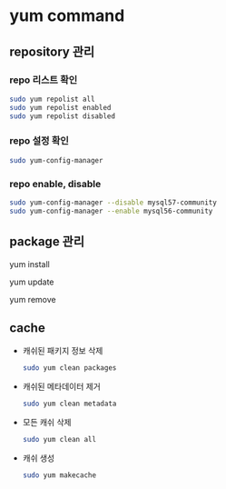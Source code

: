 # yum command

## repository 관리

### repo 리스트 확인

```bash
sudo yum repolist all
sudo yum repolist enabled
sudo yum repolist disabled
```

### repo 설정 확인

```bash
sudo yum-config-manager
```

### repo enable, disable

```bash
sudo yum-config-manager --disable mysql57-community
sudo yum-config-manager --enable mysql56-community
```

## package 관리

yum install

yum update

yum remove

## cache

* 캐쉬된 패키지 정보 삭제

   ```bash
   sudo yum clean packages
   ```

* 캐쉬된 메타데이터 제거

   ```bash
   sudo yum clean metadata
   ```

* 모든 캐쉬 삭제

   ```bash
   sudo yum clean all
   ```

* 캐쉬 생성

   ```bash
   sudo yum makecache
   ```